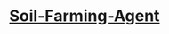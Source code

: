 # [Soil-Farming-Agent](https://colab.research.google.com/drive/11cJY2Zh_jyA4hsMgV3ziAb2JS69nGQnJ?usp=drive_link)
